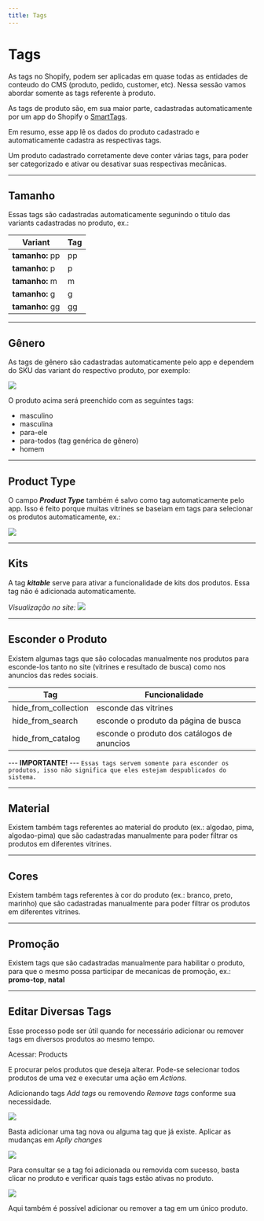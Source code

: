 ```yaml
---
title: Tags
---
```


# Tags
As tags no Shopify, podem ser aplicadas em quase todas as entidades de conteudo do CMS (produto, pedido, customer, etc). Nessa sessão vamos abordar somente as tags referente à produto.

As tags de produto são, em sua maior parte, cadastradas automaticamente por um app do Shopify o [SmartTags](https://apps.shopify.com/smart-tags?locale=pt-BR).

Em resumo, esse app lê os dados do produto cadastrado e automaticamente cadastra as respectivas tags.

Um produto cadastrado corretamente deve conter várias tags, para poder ser categorizado e ativar ou desativar suas respectivas mecânicas.

___
## Tamanho
Essas tags são cadastradas automaticamente segunindo o titulo das variants cadastradas no produto, ex.:

| Variant | Tag |
| - | - |
| **tamanho:** pp | pp |
| **tamanho:** p | p |
| **tamanho:** m | m |
| **tamanho:** g | g |
| **tamanho:** gg | gg |

___
## Gênero
As tags de gênero são cadastradas automaticamente pelo app e dependem do SKU das variant do respectivo produto, por exemplo:

![](/images/tags/gender.png)

O produto acima será preenchido com as seguintes tags:

- masculino
- masculina
- para-ele
- para-todos (tag genérica de gênero)
- homem

___
## Product Type
O campo ***Product Type*** também é salvo como tag automaticamente pelo app. Isso é feito porque muitas vitrines se baseiam em tags para selecionar os produtos automaticamente, ex.:

![](/images/tags/product_type.png)

___
## Kits
A tag ***kitable*** serve para ativar a funcionalidade de kits dos produtos. Essa tag não é adicionada automaticamente.

*Visualização no site:*
![](/images/tags/kitable.png)

___
## Esconder o Produto
Existem algumas tags que são colocadas manualmente nos produtos para esconde-los tanto no site (vitrines e resultado de busca) como nos anuncios das redes sociais.

| Tag | Funcionalidade |
| - | - |
| hide_from_collection | esconde das vitrines |
| hide_from_search | esconde o produto da página de busca |
| hide_from_catalog | esconde o produto dos catálogos de anuncios |

--- **IMPORTANTE!** ---
`Essas tags servem somente para esconder os produtos, isso não significa que eles estejam despublicados do sistema.`

___
## Material
Existem também tags referentes ao material do produto (ex.: algodao, pima, algodao-pima) que são cadastradas manualmente para poder filtrar os produtos em diferentes vitrines.

___
## Cores
Existem também tags referentes à cor do produto (ex.: branco, preto, marinho) que são cadastradas manualmente para poder filtrar os produtos em diferentes vitrines.

___
## Promoção
Existem tags que são cadastradas manualmente para habilitar o produto, para que o mesmo possa participar de mecanicas de promoção, ex.: **promo-top**, **natal**

___
## Editar Diversas Tags
Esse processo pode ser útil quando for necessário adicionar ou remover tags em diversos produtos ao mesmo tempo.

Acessar: Products

E procurar pelos produtos que deseja alterar. Pode-se selecionar todos produtos de uma vez e executar uma ação em *Actions*.

Adicionando tags *Add tags* ou removendo *Remove tags* conforme sua necessidade.

![](/images/tags/search_tag.png)

Basta adicionar uma tag nova ou alguma tag que já existe. Aplicar as mudanças em *Aplly changes*

![](/images/tags/add_tags.png)

Para consultar se a tag foi adicionada ou removida com sucesso, basta clicar no produto e verificar quais tags estão ativas no produto.

![](/images/tags/view_tags.png)

Aqui também é possível adicionar ou remover a tag em um único produto.
